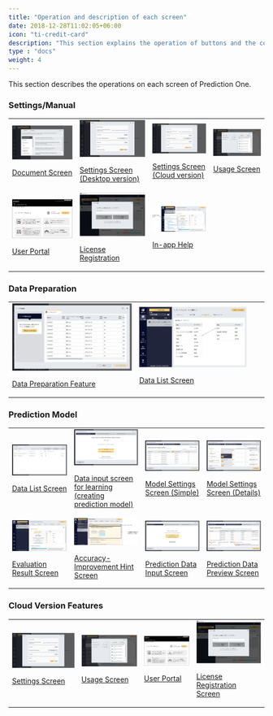 ```yaml
---
title: "Operation and description of each screen"
date: 2018-12-28T11:02:05+06:00
icon: "ti-credit-card"
description: "This section explains the operation of buttons and the command line function in each screen of Prediction One."
type : "docs"
weight: 4
---
```


This section describes the operations on each screen of Prediction One.

<h3>Settings/Manual</h3>
<table class="select-screen">
    <tr>
        <td>
          <a href="manual/index.html">
            <img src="img_en/t_slide1.png">
            <p>Document Screen</p>
          </a>
        </td>
        <td>
          <a href="setting/setting/index.html">
            <img src="img_en/t_slide10.png">
            <p>Settings Screen (Desktop version)</p>
          </a>
        </td>
        <td>
          <a href="setting/setting_cloud/index.html">
            <img src="img_en/t_slide10.png">
            <p>Settings Screen (Cloud version)</p>
          </a>
        </td>
        <td>
          <a href="usage/index.html">
            <img src="img_en/t_slide73.png">
            <p>Usage Screen</p>
          </a>
        </td>
    </tr>
    <tr>
      <td>
        <a href="portal/index.html">
          <img src="img_en/t_slide75.png">
          <p>User Portal</p>
        </a>
      </td>
      <td>
        <a href="setting/licence/index.html">
          <img src="img_en/t_slide11.png">
          <p>License Registration</p>
        </a>
      </td>
        <td>
          <a href="help/index.html">
            <img src="img_en/t_slide119.png">
            <p>In-app Help</p>
          </a>
        </td>
      <td>
      </td>
    </tr>
</table>



<h3>Data Preparation</h3>

<table class="select-screen">
    <tr>
        <td>
          <a href="data_preparation/custom/index.html">
            <img src="img_en/t_slide99.png">
            <p>Data Preparation Feature</p>
          </a>
        </td>
        <td>
          <a href="data_preparation/data_list/index.html">
            <img src="img_en/t_slide97.png">
            <p>Data List Screen</p>
          </a>
        </td>
        <td>
        </td>
        <td>
        </td>
    </tr>
</table>

<h3>Prediction Model</h3>
<table class="select-screen">
    <tr>
        <td>
          <a href="datafile/index.html">
            <img src="img_en/t_slide74.png">
            <p>Data List Screen</p>
          </a>
        </td>
        <td>
          <a href="create_model/create_new_model/index.html">
            <img src="img_en/t_slide2.png">
            <p>Data input screen for learning (creating prediction model)</p>
          </a>
        </td>
        <td>
          <a href="create_model/select_target/index.html">
            <img src="img_en/t_slide3.png">
            <p>Model Settings Screen (Simple)</p>
          </a>
        </td>
        <td>
          <a href="create_model/select_target_detail/index.html">
            <img src="img_en/t_slide4.png">
            <p>Model Settings Screen (Details)</p>
          </a>
        </td>
    </tr>
    <tr>
        <td>
          <a href="result/mainresult/index.html">
            <img src="img_en/t_slide7.png">
            <p>Evaluation Result Screen</p>
          </a>
        </td>
        <td>
          <a href="result/advice/index.html">
            <img src="img_en/t_slide121.png">
            <p>Accuracy-Improvement Hint Screen</p>
          </a>
        </td>
        <td>
          <a href="prediction/prediction_input/index.html">
            <img src="img_en/t_slide8.png">
            <p>Prediction Data Input Screen</p>
          </a>
        </td>
        <td>
          <a href="prediction/prediction_preview/index.html">
            <img src="img_en/t_slide9.png">
            <p>Prediction Data Preview Screen</p>
          </a>
        </td>
    </tr>
</table>



<h3>Cloud Version Features</h3>
<table class="select-screen">
    <tr>
        <td>
          <a href="setting/setting/index.html">
            <img src="img_en/t_slide10.png">
            <p>Settings Screen</p>
          </a>
        </td>
        <td>
          <a href="usage/index.html">
            <img src="img_en/t_slide73.png">
            <p>Usage Screen</p>
          </a>
        </td>
        <td>
          <a href="portal/index.html">
            <img src="img_en/t_slide75.png">
            <p>User Portal</p>
          </a>
        </td>
        <td>
          <a href="setting/licence/index.html">
            <img src="img_en/t_slide11.png">
            <p>License Registration Screen</p>
          </a>
        </td>
    </tr>
</table>
